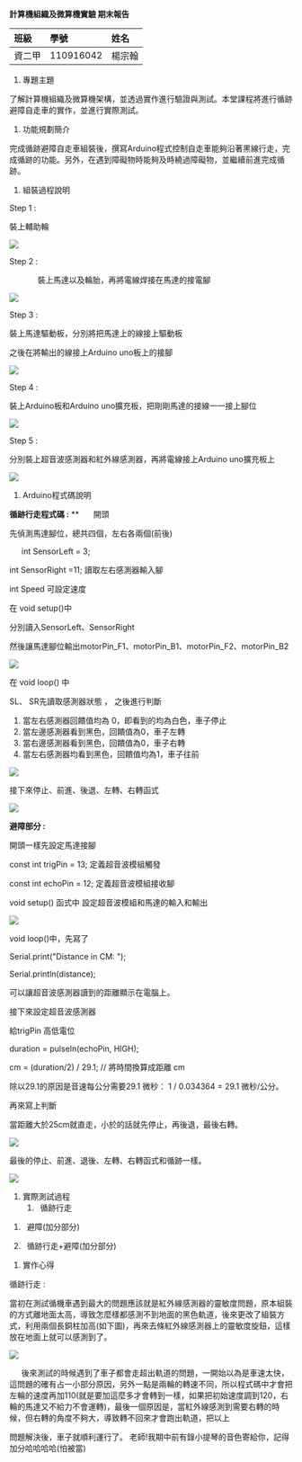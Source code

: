 ﻿**計算機組織及微算機實驗 期末報告**


|班級|學號|姓名|
| :- | :- | :- |
|資二甲|110916042|楊宗翰|

1. 專題主題

了解計算機組織及微算機架構，並透過實作進行驗證與測試。本堂課程將進行循跡避障自走車的實作，並進行實際測試。

1. 功能規劃簡介

完成循跡避障自走車組裝後，撰寫Arduino程式控制自走車能夠沿著黑線行走，完成循跡的功能。另外，在遇到障礙物時能夠及時繞過障礙物，並繼續前進完成循跡。

1. 組裝過程說明

Step 1 :

裝上輔助輪

![](Aspose.Words.d44e508a-2c8d-407e-aa9e-c1b662bc4625.001.jpeg)

Step 2 :

`		`裝上馬達以及輪胎，再將電線焊接在馬達的接電腳

![](Aspose.Words.d44e508a-2c8d-407e-aa9e-c1b662bc4625.002.jpeg)

Step 3 :

裝上馬達驅動板，分別將把馬達上的線接上驅動板

之後在將輸出的線接上Arduino uno板上的接腳

![](Aspose.Words.d44e508a-2c8d-407e-aa9e-c1b662bc4625.003.jpeg)

Step 4 :

裝上Arduino板和Arduino uno擴充板，把剛剛馬達的接線一一接上腳位

![](Aspose.Words.d44e508a-2c8d-407e-aa9e-c1b662bc4625.004.jpeg)

Step 5 :

分別裝上超音波感測器和紅外線感測器，再將電線接上Arduino uno擴充板上

![](Aspose.Words.d44e508a-2c8d-407e-aa9e-c1b662bc4625.005.jpeg)

1. Arduino程式碼說明

**循跡行走程式碼 :**
**
`	`開頭

先偵測馬達腳位，總共四個，左右各兩個(前後)

`	`int SensorLeft = 3;       

int SensorRight =11;     讀取左右感測器輸入腳

int Speed 可設定速度

在 void setup()中 

分別讀入SensorLeft、SensorRight

然後讓馬達腳位輸出motorPin\_F1、motorPin\_B1、motorPin\_F2、motorPin\_B2

![](Aspose.Words.d44e508a-2c8d-407e-aa9e-c1b662bc4625.006.png)

在 void loop() 中

SL、 SR先讀取感測器狀態 ， 之後進行判斷

1. 當左右感測器回饋值均為 0，即看到的均為白色，車子停止
1. 當左邊感測器看到黑色，回饋值為0，車子左轉
1. 當右邊感測器看到黑色，回饋值為0，車子右轉
1. 當左右感測器均看到黑色，回饋值均為1，車子往前

![](Aspose.Words.d44e508a-2c8d-407e-aa9e-c1b662bc4625.007.png)

接下來停止、前進、後退、左轉、右轉函式

![](Aspose.Words.d44e508a-2c8d-407e-aa9e-c1b662bc4625.008.png)

**避障部分 :**

開頭一樣先設定馬達接腳

const int trigPin = 13;    定義超音波模組觸發

const int echoPin = 12;    定義超音波模組接收腳

void setup() 函式中 設定超音波模組和馬達的輸入和輸出

![](Aspose.Words.d44e508a-2c8d-407e-aa9e-c1b662bc4625.009.png)

void loop()中，先寫了

Serial.print("Distance in CM: ");

Serial.println(distance);

可以讓超音波感測器讀到的距離顯示在電腦上。

接下來設定超音波感測器 

給trigPin 高低電位

duration = pulseIn(echoPin, HIGH);

cm = (duration/2) / 29.1;     // 將時間換算成距離 cm

除以29.1的原因是音速每公分需要29.1 微秒：  1 / 0.034364 = 29.1 微秒/公分。

再來寫上判斷

當距離大於25cm就直走，小於的話就先停止，再後退，最後右轉。

![](Aspose.Words.d44e508a-2c8d-407e-aa9e-c1b662bc4625.010.png)

最後的停止、前進、退後、左轉、右轉函式和循跡一樣。

![](Aspose.Words.d44e508a-2c8d-407e-aa9e-c1b662bc4625.011.png)

1. 實際測試過程
   1) ` `循跡行走

1) ` `避障(加分部分)

1) ` `循跡行走+避障(加分部分)

1. 實作心得

循跡行走 : 

當初在測試循機車遇到最大的問題應該就是紅外線感測器的靈敏度問題，原本組裝的方式離地面太高，導致怎麼樣都感測不到地面的黑色軌道，後來更改了組裝方式，利用兩個長銅柱加高(如下圖)，再來去條紅外線感測器上的靈敏度旋鈕，這樣放在地面上就可以感測到了。

![](Aspose.Words.d44e508a-2c8d-407e-aa9e-c1b662bc4625.012.jpeg)

`	`後來測試的時候遇到了車子都會走超出軌道的問題，一開始以為是車速太快，這問題的確有占一小部分原因，另外一點是兩輪的轉速不同，所以程式碼中才會把左輪的速度再加110(就是要加這麼多才會轉到一樣，如果把初始速度調到120，右輪的馬達又不給力不會運轉)，最後一個原因是，當紅外線感測到需要右轉的時候，但右轉的角度不夠大，導致轉不回來才會跑出軌道，把以上

問題解決後，車子就順利運行了。 老師!我期中前有錄小提琴的音色寄給你，記得加分哈哈哈哈(怕被當)
